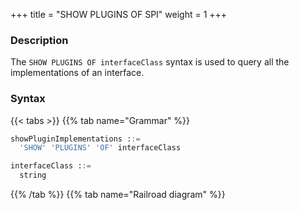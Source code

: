 +++
title = "SHOW PLUGINS OF SPI"
weight = 1
+++

### Description

The `SHOW PLUGINS OF interfaceClass` syntax is used to query all the implementations of an interface.

### Syntax

{{< tabs >}}
{{% tab name="Grammar" %}}
```sql
showPluginImplementations ::=
  'SHOW' 'PLUGINS' 'OF' interfaceClass

interfaceClass ::=
  string
```
{{% /tab %}}
{{% tab name="Railroad diagram" %}}
<iframe frameborder="0" name="diagram" id="diagram" width="100%" height="100%"></iframe>
{{% /tab %}}
{{< /tabs >}}

### Return Value Description

| Columns      | Description  |
|--------------|--------------|
| type         | type         |
| type_aliases | type aliases |
| description  | description  |

### Example

- Query all the implementations for `org.apache.shardingsphere.sharding.spi.ShardingAlgorithm` interface

```sql
SHOW PLUGINS OF 'org.apache.shardingsphere.sharding.spi.ShardingAlgorithm'
```

```sql
SHOW PLUGINS OF 'org.apache.shardingsphere.sharding.spi.ShardingAlgorithm';
+----------------+--------------+-------------+
| type           | type_aliases | description |
+----------------+--------------+-------------+
| MOD            |              |             |
| HASH_MOD       |              |             |
| VOLUME_RANGE   |              |             |
| BOUNDARY_RANGE |              |             |
| AUTO_INTERVAL  |              |             |
| INTERVAL       |              |             |
| CLASS_BASED    |              |             |
| INLINE         |              |             |
| COMPLEX_INLINE |              |             |
| HINT_INLINE    |              |             |
+----------------+--------------+-------------+
10 rows in set (0.52 sec)
```

### Supplement

For some commonly used interface implementations, ShardingSphere provides syntax sugar functions to simplify operations.

The currently provided syntax sugar are as follows:

- Show implementations of `org.apache.shardingsphere.sharding.spi.ShardingAlgorithm`: [SHOW SHARDING ALGORITHM PLUGINS](/cn/user-manual/shardingsphere-proxy/distsql/syntax/ral/show-implementation/sharding/show-sharding-algorithm-implementations)
- Show implementations of  `org.apache.shardingsphere.readwritesplitting.spi.ReadQueryLoadBalanceAlgorithm`: [SHOW READ QUERY LOAD BALANCE ALGORITHM PLUGINS](/cn/user-manual/shardingsphere-proxy/distsql/syntax/ral/show-implementation/readwrite-splitting/show-read-query-load-balance-algorithm-implementations)
- Show implementations of  `org.apache.shardingsphere.encrypt.spi.EncryptAlgorithm`: [SHOW ENCRYPT ALGORITHM PLUGINS](/cn/user-manual/shardingsphere-proxy/distsql/syntax/ral/show-implementation/encrypt/show-encrypt-algorithm-implementations)
- Show implementations of  `org.apache.shardingsphere.mask.spi.MaskAlgorithm`: [SHOW MASK ALGORITHM PLUGINS](/cn/user-manual/shardingsphere-proxy/distsql/syntax/ral/show-implementation/mask/show-mask-algorithm-implementations)
- Show implementations of  `org.apache.shardingsphere.shadow.spi.ShadowAlgorithm`: [SHOW SHADOW ALGORITHM PLUGINS](/cn/user-manual/shardingsphere-proxy/distsql/syntax/ral/show-implementation/shadow/show-shadow-algorithm-implementations)
- Show implementations of  `org.apache.shardingsphere.keygen.core.algorithm.KeyGenerateAlgorithm`: [SHOW KEY GENERATE ALGORITHM PLUGINS](/cn/user-manual/shardingsphere-proxy/distsql/syntax/ral/show-implementation/show-key-generate-algorithm-implementations)

### Reserved word

`SHOW`, `PLUGINS`, `OF`

### Related links

- [Reserved word](/en/user-manual/shardingsphere-proxy/distsql/syntax/reserved-word/)
